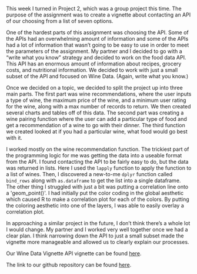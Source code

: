 This week I turned in Project 2, which was a group project this time. The purpose of the assignment was to create a vignette about contacting an API of our choosing from a list of seven options.

One of the hardest parts of this assignment was choosing the API. Some of the APIs had an overwhelming amount of information and some of the APIs had a lot of information that wasn’t going to be easy to use in order to meet the parameters of the assignment. My partner and I decided to go with a “write what you know” strategy and decided to work on the food data API. This API has an enormous amount of information about recipes, grocery costs, and nutritional information. We decided to work with just a small subset of the API and focused on Wine Data. (Again, write what you know.)

Once we decided on a topic, we decided to split the project up into three main parts. The first part was wine recommendations, where the user inputs a type of wine, the maximum price of the wine, and a minimum user rating for the wine, along with a max number of records to return. We then created several charts and tables off of this data. The second part was creating a wine pairing function where the user can add a particular type of food and get a recommendation of a wine to go with their dinner. The third function we created looked at if you had a particular wine, what food would go best with it.

I worked mostly on the wine recommendation function. The trickiest part of the programming logic for me was getting the data into a useable format from the API. I found contacting the API to be fairly easy to do, but the data was returned in lists. Here I used the `lapply` function to apply the function to a list of wines. Then, I discovered a new-to-me `dplyr` function called `bind_rows` along with `as.dataframe` to get the list into a single dataframe. The other thing I struggled with just a bit was putting a correlation line onto a 'geom_point()'. I had initially put the color coding in the global aesthetic which caused R to make a correlation plot for each of the colors. By putting the coloring aesthetic into one of the layers, I was able to easily overlay a correlation plot. 

In approaching a similar project in the future, I don’t think there’s a whole lot I would change. My partner and I worked very well together once we had a clear plan. I think narrowing down the API to just a small subset made the vignette more manageable and allowed us to clearly explain our processes.

Our Wine Data Vignette API vignette can be found [here]( https://kbelkna.github.io/Project2/).

The link to our github repository can be found [here]( https://github.com/kbelkna/Project2).
